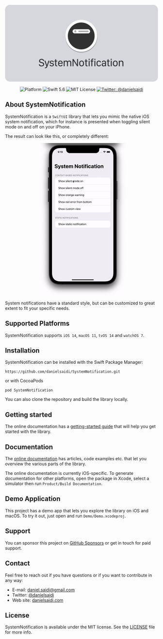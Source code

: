 <p align="center">
    <img src ="Resources/Logo.png" alt="SystemNotification Logo" title="SystemNotification" width=600 />
</p>

<p align="center">
    <img src="https://img.shields.io/cocoapods/p/SystemNotification.svg?style=flat" alt="Platform" />
    <img src="https://img.shields.io/badge/Swift-5.6-orange.svg" alt="Swift 5.6" />
    <img src="https://img.shields.io/github/license/danielsaidi/SystemNotification" alt="MIT License" />
    <a href="https://twitter.com/danielsaidi">
        <img src="https://img.shields.io/badge/contact-@danielsaidi-blue.svg?style=flat" alt="Twitter: @danielsaidi" />
    </a>
</p>



## About SystemNotification

SystemNotification is a `SwiftUI` library that lets you mimic the native iOS system notification, which for instance is presented when toggling silent mode on and off on your iPhone. 

The result can look like this, or completely different:

<p align="center">
    <img src="Resources/Demo.gif" width=300 />
</p>

System notifications have a standard style, but can be customized to great extent to fit your specific needs.



## Supported Platforms

SystemNotification supports `iOS 14`, `macOS 11`, `tvOS 14` and `watchOS 7`.



## Installation

SystemNotification can be installed with the Swift Package Manager:

```
https://github.com/danielsaidi/SystemNotification.git
```

or with CocoaPods

```
pod SystemNotification
```

You can also clone the repository and build the library locally.



## Getting started

The online documentation has a [getting-started guide][Getting-Started] that will help you get started with the library.



## Documentation

The [online documentation][Documentation] has articles, code examples etc. that let you overview the various parts of the library.

The online documentation is currently iOS-specific. To generate documentation for other platforms, open the package in Xcode, select a simulator then run `Product/Build Documentation`. 



## Demo Application

This project has a demo app that lets you explore the library on iOS and macOS. To try it out, just open and run `Demo/Demo.xcodeproj`.



## Support

You can sponsor this project on [GitHub Sponsors][Sponsors] or get in touch for paid support. 



## Contact

Feel free to reach out if you have questions or if you want to contribute in any way:

* E-mail: [daniel.saidi@gmail.com][Email]
* Twitter: [@danielsaidi][Twitter]
* Web site: [danielsaidi.com][Website]



## License

SystemNotification is available under the MIT license. See the [LICENSE][License] file for more info.


[Email]: mailto:daniel.saidi@gmail.com
[Twitter]: http://www.twitter.com/danielsaidi
[Website]: http://www.danielsaidi.com
[Sponsors]: https://github.com/sponsors/danielsaidi

[Documentation]: https://danielsaidi.github.io/SystemNotification/documentation/systemnotification/
[Getting-Started]: https://danielsaidi.github.io/SystemNotification/documentation/systemnotification/getting-started
[License]: https://github.com/danielsaidi/DeckKit/blob/master/LICENSE
